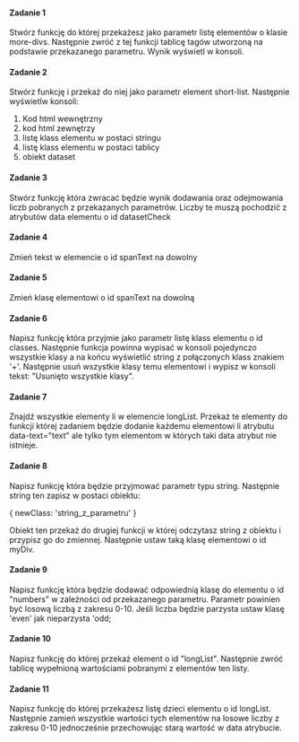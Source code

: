 #### Zadanie 1

Stwórz funkcję do której przekażesz jako parametr listę elementów o klasie more-divs. Następnie zwróć z tej funkcji tablicę tagów utworzoną na podstawie przekazanego parametru. Wynik wyświetl w konsoli.

#### Zadanie 2

Stwórz funkcję i przekaż do niej jako parametr element short-list. Następnie wyświetlw konsoli:

1. Kod html wewnętrzny
2. kod html zewnętrzy
3. listę klass elementu w postaci stringu
4. listę klass elementu w postaci tablicy
5. obiekt dataset

#### Zadanie 3

Stwórz funkcję która zwracać będzie wynik dodawania oraz odejmowania liczb pobranych z przekazanych parametrów. Liczby te muszą pochodzić z atrybutów data elementu o id datasetCheck

#### Zadanie 4

Zmień tekst w elemencie o id spanText na dowolny

#### Zadanie 5

Zmień klasę elementowi o id spanText na dowolną

#### Zadanie 6

Napisz funkcję która przyjmie jako parametr listę klass elementu o id classes. Następnie funkcja powinna wypisać w konsoli pojedynczo wszystkie klasy a na końcu wyświetlić string z połączonych klass znakiem '+'. 
Następnie usuń wszystkie klasy temu elementowi i wypisz w konsoli tekst: "Usunięto wszystkie klasy". 

#### Zadanie 7

Znajdź wszystkie elementy li w elemencie longList. Przekaż te elementy do funkcji której zadaniem będzie dodanie każdemu elementowi li atrybutu data-text="text" ale tylko tym elementom w których taki data atrybut nie istnieje.

#### Zadanie 8

Napisz funkcję która będzie przyjmować parametr typu string. Następnie string ten zapisz w postaci obiektu:

{
    newClass: 'string_z_parametru'
}

Obiekt ten przekaż do drugiej funkcji w której odczytasz string z obiektu i przypisz go do zmiennej. Następnie ustaw taką klasę elementowi o id myDiv.

#### Zadanie 9

Napisz funkcję która będzie dodawać odpowiednią klasę do elementu o id "numbers" w zależności od przekazanego parametru. Parametr powinien być losową liczbą z zakresu 0-10. 
Jeśli liczba będzie parzysta ustaw klasę 'even' jak nieparzysta 'odd;

#### Zadanie 10

Napisz funkcję do której przekaż element o id "longList". Następnie zwróć tablicę wypełnioną wartościami pobranymi z elementów ten listy.

#### Zadanie 11

Napisz funkcję do której przekażesz listę dzieci elementu o id longList. Następnie zamień wszystkie wartości tych elementów na losowe liczby z zakresu 0-10 jednocześnie przechowując starą wartość w data atrybucie.